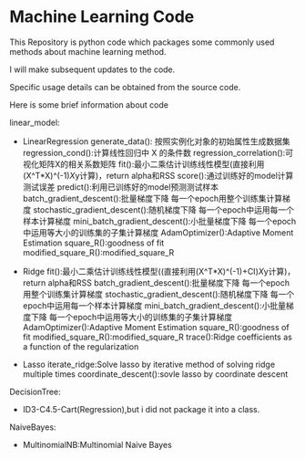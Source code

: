 # Machine Learning Code

This Repository is python code which packages some  commonly used methods about machine learning method.

I will make subsequent updates to the code.

Specific usage details can be obtained from the source code.

Here is some brief information about code

linear_model:
- LinearRegression
            generate_data(): 按照实例化对象的初始属性生成数据集
            regression_cond():计算线性回归中 X 的条件数
            regression_correlation():可视化矩阵X的相关系数矩阵
            fit():最小二乘估计训练线性模型(直接利用(X^T*X)^(-1)*X*y计算)，return alpha和RSS
            score():通过训练好的model计算测试误差
            predict():利用已训练好的model预测测试样本
            batch_gradient_descent():批量梯度下降 每一个epoch用整个训练集计算梯度
            stochastic_gradient_descent():随机梯度下降 每一个epoch中运用每一个样本计算梯度
            mini_batch_gradient_descent():小批量梯度下降 每一个epoch中运用等大小的训练集的子集计算梯度
            AdamOptimizer():Adaptive Moment Estimation
            square_R():goodness of fit
            modified_square_R():modified_square_R
- Ridge
            fit():最小二乘估计训练线性模型((直接利用(X^T*X)^(-1)+CI)*X*y计算)，return alpha和RSS
            batch_gradient_descent():批量梯度下降 每一个epoch用整个训练集计算梯度
            stochastic_gradient_descent():随机梯度下降 每一个epoch中运用每一个样本计算梯度
            mini_batch_gradient_descent():小批量梯度下降 每一个epoch中运用等大小的训练集的子集计算梯度
            AdamOptimizer():Adaptive Moment Estimation
            square_R():goodness of fit
            modified_square_R():modified_square_R
            trace():Ridge coefficients as a function of the regularization
            
 - Lasso
            iterate_ridge:Solve lasso by iterative method of solving ridge multiple times
            coordinate_descent():sovle lasso by coordinate descent
      
DecisionTree:
- ID3-C4.5-Cart(Regression),but i did not package it into a class.

NaiveBayes:
- MultinomialNB:Multinomial Naive Bayes
